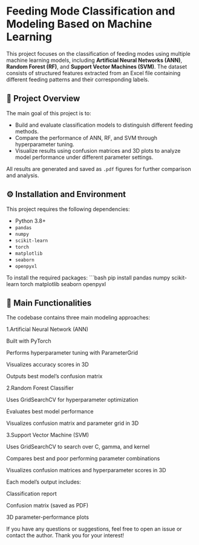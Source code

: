 # Feeding Mode Classification and Modeling Based on Machine Learning

This project focuses on the classification of feeding modes using multiple machine learning models, including **Artificial Neural Networks (ANN)**, **Random Forest (RF)**, and **Support Vector Machines (SVM)**. The dataset consists of structured features extracted from an Excel file containing different feeding patterns and their corresponding labels.

## 📂 Project Overview

The main goal of this project is to:
- Build and evaluate classification models to distinguish different feeding methods.
- Compare the performance of ANN, RF, and SVM through hyperparameter tuning.
- Visualize results using confusion matrices and 3D plots to analyze model performance under different parameter settings.

All results are generated and saved as `.pdf` figures for further comparison and analysis.

## ⚙️ Installation and Environment

This project requires the following dependencies:

- Python 3.8+
- `pandas`
- `numpy`
- `scikit-learn`
- `torch`
- `matplotlib`
- `seaborn`
- `openpyxl`

To install the required packages: ```bash
pip install pandas numpy scikit-learn torch matplotlib seaborn openpyxl


## 🧠 Main Functionalities
The codebase contains three main modeling approaches:

1.Artificial Neural Network (ANN)

Built with PyTorch

Performs hyperparameter tuning with ParameterGrid

Visualizes accuracy scores in 3D

Outputs best model’s confusion matrix

2.Random Forest Classifier

Uses GridSearchCV for hyperparameter optimization

Evaluates best model performance

Visualizes confusion matrix and parameter grid in 3D

3.Support Vector Machine (SVM)

Uses GridSearchCV to search over C, gamma, and kernel

Compares best and poor performing parameter combinations

Visualizes confusion matrices and hyperparameter scores in 3D

Each model’s output includes:

Classification report

Confusion matrix (saved as PDF)

3D parameter-performance plots

If you have any questions or suggestions, feel free to open an issue or contact the author. Thank you for your interest!
